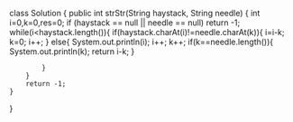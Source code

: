 class Solution {
    public int strStr(String haystack, String needle) {
        int i=0,k=0,res=0;
       if (haystack == null || needle == null)
        return -1;
        while(i<haystack.length()){
            if(haystack.charAt(i)!=needle.charAt(k)){
                i=i-k;
                k=0;
                i++;
            }
            else{
                System.out.println(i);
                i++;
                k++;
                if(k==needle.length()){
                    System.out.println(k);
                    return i-k;
                }
                    
            }
        }
        return -1;
    }
}
